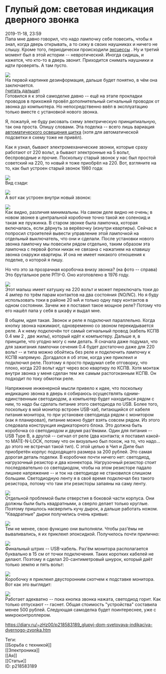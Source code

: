 Глупый дом: световая индикация дверного звонка
===============================================

   
 2019-11-18, 23:59   
  Папа мне давно говорил, что надо лампочку себе повесить, чтобы я знал, когда дверь открывать, а то сижу в своих наушниках и ничего не слышу. Кроме того, периодически происходили  [эксцессы](На%20эмалевой%20стене)  . Ну и третий момент был в этой истории -- невротический. Иногда сидишь, и кажется, что кто-то в дверь звонит. Приходится снимать наушники и идти проверять. А там пусто.   
   
   [![](https://i.imgur.com/EL95pt3l.jpg)](https://i.imgur.com/EL95pt3.jpg)     
 На первой картинке дезинформация, дальше будет понятно, в чём она заключается.   
  [(читать дальше)](https://zHz00.diary.ru/p218583189.htm?index=1#linkmore218583189m1)      
 Готовился я к этой самоделке давно -- ещё на этапе прокладки проводов в прихожей провёл дополнительный сигнальный проводок от звонка до компьютера. Но непосредственно ввёл в эксплуатацию только вместе с установкой нового звонка.   
   
 Я, пожалуй, не буду рисовать схему электрическую принципиальную, так она проста. Опишу словами. Эта поделка -- всего лишь вариация  [автоматического освещения щитка](Глупый%20дом%20как%20я%20собирал%20электрощиток)  (хотя для автоматической подсветки я схему тоже не привёл).   
   
 Как я узнал, бывают электромеханические звонки, которые сразу работают от 220 вольт, а бывают электронные на 5 вольт, беспроводные и прочие. Поскольку старый звонок у нас был простой советский на 220, то новый я тоже приобрёл на 220. Вот, взгляните на то, как был устроен старый звонок 1980 года:   
   
   [![](https://i.imgur.com/CnxBB9ql.jpg)](https://i.imgur.com/CnxBB9q.jpg)     
 Вид сзади:   
   
   [![](https://i.imgur.com/6uNduWhl.jpg)](https://i.imgur.com/6uNduWh.jpg)     
 А вот как устроен внутри новый звонок:   
   
   [![](https://i.imgur.com/Uv0sZO5l.jpg)](https://i.imgur.com/Uv0sZO5.jpg)     
 Как видно, различия минимальны.  На самом деле видно не очень; в новом звонке в центральной коробочке точно такой же соленоид и такая же пружинка.  В старом звонке была лампочка, которая включалась, если дёрнуть за верёвочку (изнутри квартиры). Сейчас я попросил строителей вывести управление этой лампочкой на отдельный выключатель, что они и сделали. После установки нового звонка лампочку мы повесили рядом отдельно, таким образом эта лампочка с первой фотки никак не связана с нажатием на клавишу звонка снаружи квартиры. И она не имеет никакого отношения к поделке, о которой я пишу.   
   
 Но что это за прозрачная коробочка внизу звонка? (на фото -- справа) Это брутальное реле РПУ-0. Оно изготовлено в 1976 году.   
   
   [![](https://i.imgur.com/CRt6o5rl.jpg)](https://i.imgur.com/CRt6o5r.jpg)     
 Этот малыш имеет катушку на 220 вольт и может переключать токи до 4 ампер по трём парам контактов на два состояния (NO/NC). Но я буду использовать токи в районе 20 мА и только одну пару контактов в одном состоянии. Зачем же я поставил такое мощное реле? Потому что его нашёл папа у себя в шкафу и выдал мне.   
   
 В общем, идея такая. Звонок и реле я подключил параллельно. Когда кнопку звонка нажимают, одновременно со звоном перекидывается реле. А к нему подключён тот самый сигнальный провод (кабель КСПВ 0.4 мм  2  , две жилы), который идёт к компьютеру. Дальше я, в принципе, что угодно могу с ним делать. Я сначала даже подумал, что для зажигания лампочки сечения 0.4 будет достаточно даже для 220 вольт -- и типа можно обойтись без реле и подключить лампочку к КСПВ напрямую. Догадался я об этом, когда уже приклеил и подключил реле. Поэтому я просто придумал себе отговорку, что плохо, когда 220 вольт идут через всю квартиру по КСПВ. Хотя монтаж внутри звонка у меня сделан тем же самым растогоканным КСПВ. Он подходит по току обмотки реле.   
   
 Напряжение инженерной мысли привело к идее, что поскольку индикацию звонка в дверь я собираюсь осуществлять одним-единственным светодиодом, а компьютер будет находиться рядом с ним, то надо бы сделать питание этого светодиода по USB. Более того, поскольку в мой монитор встроен USB-хаб, питающийся от кабеля питания монитора, то при установке светодиода рядом с монитором (как я планировал), питание можно будет взять совсем рядом. Из этого следовала конструкция индикаторного блока. Это должна быть коробочка со светодиодом и двумя раз'ёмами. Один для питания -- USB Type B, а другой -- сигнал от реле (два контакта; я поставил какой-то MATE-N-LOCK, потому что он визуально был похож, на то, что надо... до этого не встречал такой тип). С этой целью в Чип и Дипе был приобретён корпус подходящего размера за 200 рублей. Это самая дорогая деталь поделки. В коробочке почти ничего нет: светодиод, нагрузочный резистор и два коннектора. Нагрузочный резистор стоит последовательно со светодиодом, чтобы на этом резисторе падало лишнее напряжение -- и ток на светодиоде не становился слишком большим. Светодиодную ленту я в своё время подключал без такого резистора, потому что там эти резисторы запаяны на саму ленту.   
   
   [![](https://i.imgur.com/TJWz01Ol.jpg)](https://i.imgur.com/TJWz01O.jpg)     
 Отдельной проблемой были отверстия в боковой части корпуса. Они должны были быть квадратными, а сверло делает только круглые. Поэтому пришлось насверлить кучу дырок, а дальше работать ножом. "Квадратные" дырки получились очень кривые:   
   
   [![](https://i.imgur.com/1LoZoY8l.jpg)](https://i.imgur.com/1LoZoY8.jpg)     
 Тем не менее, свою функцию они выполняли. Чтобы раз'ёмы не вываливались, я их приклеил эпоксидкой. Получилось почти прилично:   
   
   [![](https://i.imgur.com/o6bbEZJl.jpg)](https://i.imgur.com/o6bbEZJ.jpg)     
 Финальный штрих -- USB-кабель. Раз'ём монитора располагается буквально в 15 см от точки подключения. Таких коротких кабелей не делают. Поэтому я сделал 20-сантиметровый шнурок, который даёт только землю и пять вольт:   
   
   [![](https://i.imgur.com/llvtfv8l.jpg)](https://i.imgur.com/llvtfv8.jpg)     
 Коробочку я приклеил двусторонним скотчем к подставке монитора. Вот как это выглядит:   
   
   [![](https://i.imgur.com/A5DM82hl.jpg)](https://i.imgur.com/A5DM82h.jpg)     
 Работает адекватно -- пока кнопка звонка нажата, светодиод горит. Как только отпускают -- гаснет. Общая стоимость "устройства" составила менее 500 рублей. Следующая самоделка будет поинтереснее, уже с микроконтроллером.   
     
    
 <https://diary.ru/~zHz00/p218583189_glupyj-dom-svetovaya-indikaciya-dvernogo-zvonka.htm>   
   
 Теги:   
 [[Борьба с техникой]]   
 [[Электроника]]   
 [[Ая]]   
 [[Статьи]]   
 ID: p218583189